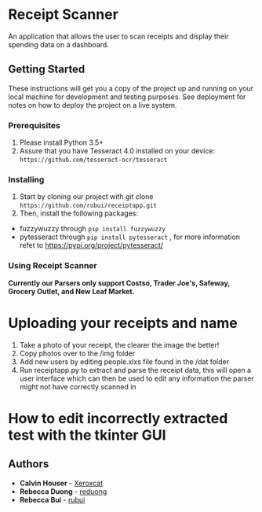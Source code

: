 # Receipt Scanner

An application that allows the user to scan receipts and display their spending data on a dashboard.

## Getting Started

These instructions will get you a copy of the project up and running on your local machine for development and testing purposes. See deployment for notes on how to deploy the project on a live system.

### Prerequisites
1. Please install Python 3.5+
2. Assure that you have Tesseract 4.0 installed on your device: `https://github.com/tesseract-ocr/tesseract`

### Installing
1. Start by cloning our project with git clone `https://github.com/rubui/receiptapp.git`
2. Then, install the following packages:
  * fuzzywuzzy through `pip install fuzzywuzzy`
  * pytesseract through `pip install pytesseract` , for more information refet to https://pypi.org/project/pytesseract/

### Using Receipt Scanner
**Currently our Parsers only support Costso, Trader Joe's, Safeway, Grocery Outlet, and New Leaf Market.**
# Uploading your receipts and name
1. Take a photo of your receipt, the clearer the image the better!
2. Copy photos over to the /img folder 
3. Add new users by editing people.xlxs file found in the /dat folder
4. Run receiptapp.py to extract and parse the receipt data, this will open a user interface which can then be used to edit any information the parser might not have correctly scanned in

# How to edit incorrectly extracted test with the tkinter GUI



## Authors

* **Calvin Houser** - [Xeroxcat](https://github.com/xeroxcat)
* **Rebecca Duong** - [reduong](https://github.com/reduong)
* **Rebecca Bui** - [rubui](https://github.com/rubui)


